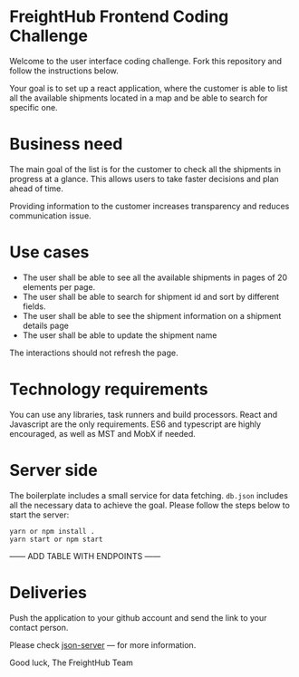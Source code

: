 # FreightHub Frontend Coding Challenge

Welcome to the user interface coding challenge. Fork this repository and follow the instructions below.

Your goal is to set up a react application, where the customer is able to list all the available shipments located in a map and be able to search for specific one.

Business need
===

The main goal of the list is for the customer to check all the shipments in progress at a glance. This allows users to take faster decisions and plan ahead of time.

Providing information to the customer increases transparency and reduces communication issue.

Use cases
===

- The user shall be able to see all the available shipments in pages of 20 elements per page.
- The user shall be able to search for shipment id and sort by different fields.
- The user shall be able to see the shipment information on a shipment details page
- The user shall be able to update the shipment name

The interactions should not refresh the page.

Technology requirements
===

You can use any libraries, task runners and build processors. React and Javascript are the only requirements. ES6 and typescript are highly encouraged, as well as MST and MobX if needed.

Server side
===

The boilerplate includes a small service for data fetching. `db.json` includes all the necessary data to achieve the goal. Please follow the steps below to start the server:

```
yarn or npm install .
yarn start or npm start
```

—— ADD TABLE WITH ENDPOINTS —— 

Deliveries
===

Push the application to your github account and send the link to your contact person.


Please check [json-server](https://github.com/typicode/json-server) —  for more information.

Good luck,
The FreightHub Team

